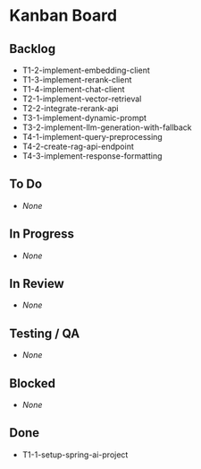 # Kanban Board

## Backlog
- T1-2-implement-embedding-client
- T1-3-implement-rerank-client
- T1-4-implement-chat-client
- T2-1-implement-vector-retrieval
- T2-2-integrate-rerank-api
- T3-1-implement-dynamic-prompt
- T3-2-implement-llm-generation-with-fallback
- T4-1-implement-query-preprocessing
- T4-2-create-rag-api-endpoint
- T4-3-implement-response-formatting

## To Do
- _None_

## In Progress
- _None_

## In Review
- _None_

## Testing / QA
- _None_

## Blocked
- _None_

## Done
- T1-1-setup-spring-ai-project
